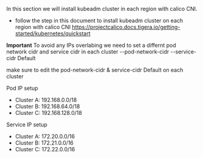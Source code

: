 In this section we will install kubeadm cluster in each region with calico CNI.
- follow the step in this document to install kubeadm cluster on each region with calico CNI
https://projectcalico.docs.tigera.io/getting-started/kubernetes/quickstart

**Important**
To avoid any IPs overlabing we need to set a differnt pod network cidr and service cidr in each cluster
--pod-network-cidr
--service-cidr Default

make sure to edit the pod-network-cidr & service-cidr Default on each cluster

Pod IP setup
- Cluster A: 192.168.0.0/18
- Cluster B: 192.168.64.0/18
- Cluster C: 192.168.128.0/18

Service IP setup 
- Cluster A: 172.20.0.0/16
- Cluster B: 172.21.0.0/16
- Cluster C: 172.22.0.0/16
